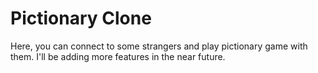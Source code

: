 # Pictionary Clone

Here, you can connect to some strangers and play pictionary game with them. I'll be adding more features in the near future.
